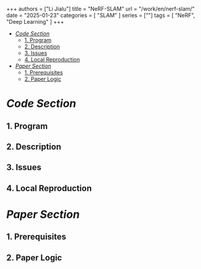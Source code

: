 +++
authors = ["Li Jialu"]
title = "NeRF-SLAM"
url = "/work/en/nerf-slam/"
date = "2025-01-23"
categories = [
    "SLAM"
]
series = [""]
tags = [
   "NeRF", "Deep Learning"
]
+++

- [*Code Section*](#code-section)
  - [1. Program](#1-program)
  - [2. Description](#2-description)
  - [3. Issues](#3-issues)
  - [4. Local Reproduction](#4-local-reproduction)
- [*Paper Section*](#paper-section)
  - [1. Prerequisites](#1-prerequisites)
  - [2. Paper Logic](#2-paper-logic)

# *Code Section*

## 1. Program

## 2. Description

## 3. Issues

## 4. Local Reproduction

# *Paper Section*

## 1. Prerequisites
   
## 2. Paper Logic
